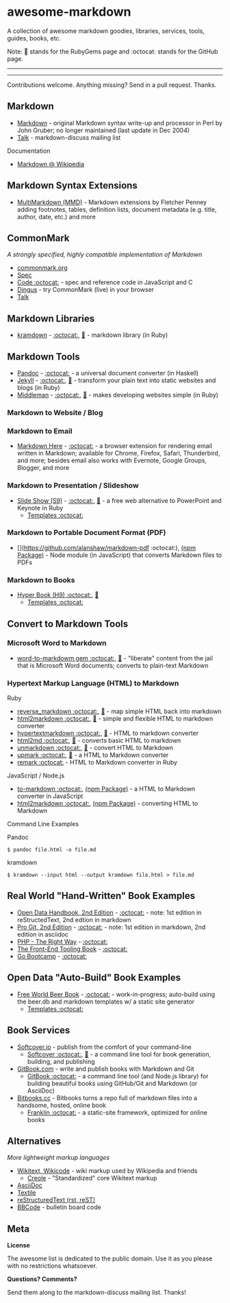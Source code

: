# awesome-markdown

A collection of awesome markdown goodies, libraries, services, tools, guides, books, etc.

Note: :gem: stands for the RubyGems page and :octocat: stands for the GitHub page.

---
---

Contributions welcome. Anything missing? Send in a pull request. Thanks.

## Markdown

- [Markdown](http://daringfireball.net/projects/markdown) - original Markdown syntax write-up and processor in Perl by John Gruber; no longer maintained (last update in Dec 2004)
- [Talk](https://pairlist6.pair.net/mailman/listinfo/markdown-discuss) - markdown-discuss mailing list

Documentation

- [Markdown @ Wikipedia](http://en.wikipedia.org/wiki/Markdown)


## Markdown Syntax Extensions

- [MultiMarkdown (MMD)](http://fletcherpenney.net/multimarkdown) - Markdown extensions by Fletcher Penney adding footnotes, tables, definition lists, document metadata (e.g. title, author, date, etc.) and more


## CommonMark

_A strongly specified, highly compatible implementation of Markdown_

- [commonmark.org](http://commonmark.org)
- [Spec](http://spec.commonmark.org)
- [Code :octocat:](https://github.com/jgm/CommonMark) - spec and reference code in JavaScript and C
- [Dingus](http://spec.commonmark.org/dingus) - try CommonMark (live) in your browser
- [Talk](http://talk.commonmark.org)


## Markdown Libraries

- [kramdown](http://kramdown.gettalong.org) - [:octocat:](https://github.com/gettalong/kramdown), [:gem:](https://rubygems.org/gems/kramdown) - markdown library (in Ruby)


## Markdown Tools

- [Pandoc](http://pandoc.org) - [:octocat:](https://github.com/jgm/pandoc) - a universal document converter (in Haskell)
- [Jekyll](http://jekyllrb.com) - [:octocat:](https://github.com/jekyll), [:gem:](https://rubygems.org/gems/jekyll) - transform your plain text into static websites and blogs (in Ruby)
- [Middleman](https://middlemanapp.com) - [:octocat:](https://github.com/middleman/middleman), [:gem:](https://rubygems.org/gems/middleman) - makes developing websites simple (in Ruby)


### Markdown to Website / Blog



### Markdown to Email

- [Markdown Here](http://markdown-here.com) - [:octocat:](https://github.com/adam-p/markdown-here) - a browser extension for rendering email written in Markdown; available for Chrome, Firefox, Safari, Thunderbird, and more; besides email also works with Evernote, Google Groups, Blogger, and more


### Markdown to Presentation / Slideshow

- [Slide Show (S9)](http://slideshow-s9.github.io) - [:octocat:](https://github.com/slideshow-s9), [:gem:](https://rubygems.org/gems/slideshow) - a free web alternative to PowerPoint and Keynote in Ruby
    - [Templates :octocat:](https://github.com/slideshow-templates)

### Markdown to Portable Document Format (PDF)

- [](https://github.com/alanshaw/markdown-pdf :octocat:), [(npm Package)](https://www.npmjs.com/package/markdown-pdf) - Node module (in JavaScript) that converts Markdown 
files to PDFs


### Markdown to Books

- [Hyper Book (H9) :octocat:](https://github.com/hybook), [:gem:](https://rubygems.org/gems/hybook)
    - [Templates :octocat:](https://github.com/book-templates)


## Convert to Markdown Tools

### Microsoft Word to Markdown

- [word-to-markdowm gem :octocat:](https://github.com/benbalter/word-to-markdown), [:gem:](https://rubygems.org/gems/word-to-markdown) - "liberate" content from the jail that is Microsoft Word documents; converts to plain-text Markdown

### Hypertext Markup Language (HTML) to Markdown

Ruby

- [reverse_markdown :octocat:](https://github.com/xijo/reverse_markdown), [:gem:](https://rubygems.org/gems/reverse_markdown) - map simple HTML back into markdown
- [html2markdown :octocat:](https://github.com/29decibel/html2markdown), [:gem:](https://rubygems.org/gems/html2markdown) - simple and flexible HTML to markdown converter
- [hypertextmarkdown :octocat:](https://github.com/jcheatham/hypertextmarkdown), [:gem:](https://rubygems.org/gems/hypertextmarkdown) - HTML to markdown converter
- [html2md :octocat:](https://github.com/pmorton/html2md), [:gem:](https://rubygems.org/gems/html2md) - converts basic HTML to markdown 
- [unmarkdown :octocat:](https://github.com/soffes/unmarkdown), [:gem:](https://rubygems.org/gems/unmarkdown) - convert HTML to Markdown
- [upmark :octocat:](https://github.com/conversation/upmark), [:gem:](https://rubygems.org/gems/upmark) - a HTML to Markdown converter
- [remark :octocat:](https://github.com/mislav/remark) - HTML to Markdown converter in Ruby


JavaScript / Node.js

- [to-markdown :octocat:](https://github.com/domchristie/to-markdown), [(npm Package)](https://www.npmjs.com/package/to-markdown)  - a HTML to Markdown converter in JavaScript
- [html2markdown :octocat:](https://github.com/alexgorbatchev/html2markdown),  [(npm Package)](https://www.npmjs.com/package/html2markdown) -  converting HTML to Markdown
 
Command Line Examples

Pandoc

~~~
$ pandoc file.html -o file.md
~~~

kramdown

~~~
$ kramdown --input html --output kramdown file.html > file.md
~~~


## Real World "Hand-Written" Book Examples

- [Open Data Handbook, 2nd Edition](http://opendatahandbook.org) - [:octocat:](https://github.com/okfn/opendatahandbook-v2) - note: 1st edition in reStructedText, 2nd edtion in markdown
- [Pro Git, 2nd Edition](http://git-scm.com/book) - [:octocat:](https://github.com/progit/progit2) - note: 1st edition in markdown, 2nd edition in asciidoc
- [PHP - The Right Way](http://www.phptherightway.com) - [:octocat:](https://github.com/codeguy/php-the-right-way)
- [The Front-End Tooling Book](http://tooling.github.io/book-of-modern-frontend-tooling) - [:octocat:](https://github.com/tooling/book-of-modern-frontend-tooling)
- [Go Bootcamp](http://www.golangbootcamp.com/book) - [:octocat:](https://github.com/GoBootcamp/book)


## Open Data "Auto-Build" Book Examples

- [Free World Beer Book](http://openbeer.github.io/book) - [:octocat:](https://github.com/openbeer/book) - work-in-progress; auto-build using the beer.db and markdown templates w/ a static site generator
    - [Templates :octocat:](https://github.com/book-templates/beer) 


## Book Services

- [Softcover.io](https://www.softcover.io) - publish from the comfort of your command-line
    - [Softcover :octocat:](https://github.com/softcover/softcover), [:gem:](https://rubygems.org/gems/softcover) - a command line tool for book generation, building, and publishing 
- [GitBook.com](https://www.gitbook.com)  - write and publish books with Markdown and Git
    - [GitBook :octocat:](https://github.com/GitbookIO/gitbook) - a command line tool (and Node.js library) for building beautiful books using GitHub/Git and Markdown (or AsciiDoc)
- [Bitbooks.cc](http://bitbooks.cc) - Bitbooks turns a repo full of markdown files into a handsome, hosted, online book
    - [Franklin :octocat:](https://github.com/bryanbraun/franklin) - a static-site framework, optimized for online books


## Alternatives

_More lightweight markup languages_

- [Wikitext, Wikicode](http://en.wikipedia.org/wiki/Help:Wiki_markup) - wiki markup used by Wikipedia and friends
   - [Creole](http://en.wikipedia.org/wiki/Creole_(markup))  - "Standardized" core Wikitext markup
- [AsciiDoc](http://en.wikipedia.org/wiki/AsciiDoc)
- [Textile](http://en.wikipedia.org/wiki/Textile_(markup_language))
- [reStructuredText (rst, reST)](http://en.wikipedia.org/wiki/ReStructuredText)
- [BBCode](http://en.wikipedia.org/wiki/BBCode) - bulletin board code


## Meta

**License**

The awesome list is dedicated to the public domain. Use it as you please with no restrictions whatsoever.

**Questions? Comments?**

Send them along to the markdown-discuss mailing list. Thanks!

